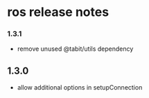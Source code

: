 # ros release notes

### 1.3.1
* remove unused @tabit/utils dependency

## 1.3.0
* allow additional options in setupConnection